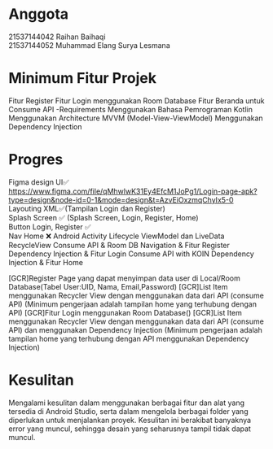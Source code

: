 # Anggota  
21537144042 Raihan Baihaqi  
21537144052 Muhammad Elang Surya Lesmana

# Minimum Fitur Projek
Fitur Register
Fitur Login menggunakan Room Database 
Fitur Beranda untuk Consume API
-Requirements
Menggunakan Bahasa Pemrograman Kotlin
Menggunakan Architecture MVVM (Model-View-ViewModel)
Menggunakan Dependency Injection

# Progres
Figma design UI✅  
https://www.figma.com/file/qMhwlwK31Ey4EfcM1JoPg1/Login-page-apk?type=design&node-id=0-1&mode=design&t=AzvEiOxzmqChyIx5-0  
Layouting XML✅(Tampilan Login dan Register)  
Splash Screen ✅ (Splash Screen, Login, Register, Home)  
Button Login, Register ✅  
Nav Home ❌
Android Activity Lifecycle
ViewModel dan LiveData  
RecycleView
Consume API & Room DB
Navigation & Fitur Register
Dependency Injection & Fitur Login
Consume API with KOIN Dependency Injection & Fitur Home

[GCR]Register Page yang dapat menyimpan data user di Local/Room Database(Tabel User:UID, Nama, Email,Password)
[GCR]List Item menggunakan Recycler View dengan  menggunakan data dari API (consume API) (Minimum pengerjaan adalah tampilan home yang terhubung dengan API)
[GCR]Fitur Login menggunakan Room Database()
[GCR]List Item menggunakan Recycler View dengan  menggunakan data dari API (consume API) dan menggunakan Dependency Injection (Minimum pengerjaan adalah tampilan home yang terhubung dengan API menggunakan Dependency Injection)

# Kesulitan
Mengalami kesulitan dalam menggunakan berbagai fitur dan alat yang tersedia di Android Studio, serta dalam mengelola berbagai folder yang diperlukan untuk menjalankan proyek. Kesulitan ini berakibat banyaknya error yang muncul, sehingga desain yang seharusnya tampil tidak dapat muncul.  

